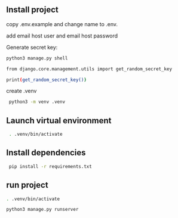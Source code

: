 ## Install project

copy .env.example and change name to .env.

add email host user and email host password

Generate secret key:
```bash
python3 manage.py shell

from django.core.management.utils import get_random_secret_key

print(get_random_secret_key())
```


create .venv

```bash
 python3 -m venv .venv
```

## Launch virtual environment

```bash
 . .venv/bin/activate
```

## Install dependencies

```bash
 pip install -r requirements.txt 
```

## run project

```bash
. .venv/bin/activate

python3 manage.py runserver
```
